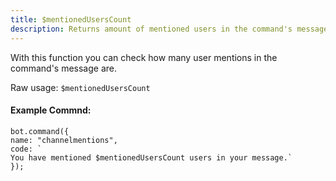 ```yaml
---
title: $mentionedUsersCount
description: Returns amount of mentioned users in the command's message.
---
```


With this function you can check how many user mentions in the command's message are.

Raw usage: `$mentionedUsersCount`

#### Example Commnd:

```text
bot.command({
name: "channelmentions",
code: `
You have mentioned $mentionedUsersCount users in your message.`
});
```

